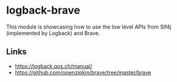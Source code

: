 # logback-brave

This module is showcasing how to use the low level APIs from Slf4j (implemented by Logback) and Brave.

## Links 

* https://logback.qos.ch/manual/
* https://github.com/openzipkin/brave/tree/master/brave